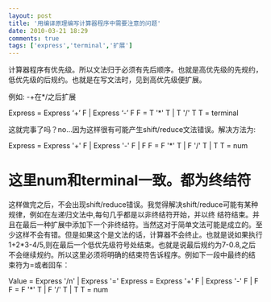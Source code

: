 ```yaml
---
layout: post
title: '用编译原理编写计算器程序中需要注意的问题'
date: 2010-03-21 18:29
comments: true
tags: ['express','terminal','扩展']
---
```


计算器程序有优先级。所以文法归于必须有先后顺序。也就是高优先级的先规约，低优先级的后规约。也就是在写文法时，见到高优先级便扩展。

例如: -+在*/之后扩展

Express = Express ‘+’ F | Express ‘-’ F F = T '*' T | T '/' T T = terminal

这就完事了吗？no...因为这样很有可能产生shift/reduce文法错误。解决方法为:

Express = Express '+' F | Express '-' F | F F = F '*' T | F '/' T | T T = num
# 这里num和terminal一致。都为终结符

这样做完之后，不会出现shift/reduce错误。我觉得解决shift/reduce可能有某种规律，例如在左递归文法中,每句几乎都是以非终结符开始，并以终
结符结束。并且在最后一种扩展中添加下一个非终结符。当然这对于简单文法可能是成立的。至少这样不会有错。但是如果这个是文法的话，计算器不会终止。也就是说如果执行
1+2*3-4/5,则在最后一个低优先级符号处结束。也就是说最后规约为7-0.8,之后不会继续规约。所以这里必须将明确的结束符告诉程序。例如下一段中最终的结
束符为=或者回车：

Value = Express '/n' | Express '=' Express = Express '+' F | Express '-' F | F
F = F '*' T | F '/' T | T T = num

